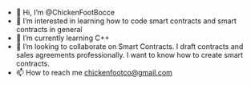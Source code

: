 - 👋 Hi, I’m @ChickenFootBocce
- 👀 I’m interested in learning how to code smart contracts and smart contracts in general
- 🌱 I’m currently learning C++
- 💞️ I’m looking to collaborate on Smart Contracts. I draft contracts and sales agreements professionally. I want to know how to create smart contracts.
- 📫 How to reach me chickenfootco@gmail.com

<!---
ChickenFootBocce/ChickenFootBocce is a ✨ special ✨ repository because its `README.md` (this file) appears on your GitHub profile.
You can click the Preview link to take a look at your changes.
--->
